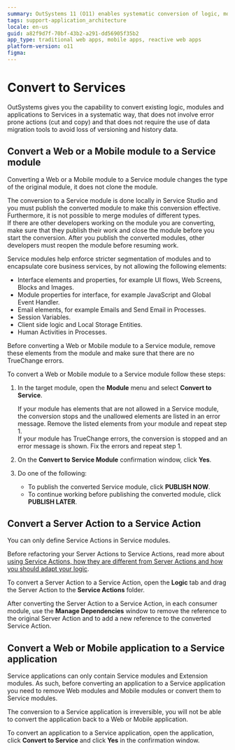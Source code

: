 ```yaml
---
summary: OutSystems 11 (O11) enables systematic conversion of logic, modules, and applications to services without data loss or versioning issues.
tags: support-application_architecture
locale: en-us
guid: a82f9d7f-70bf-43b2-a291-dd56905f35b2
app_type: traditional web apps, mobile apps, reactive web apps
platform-version: o11
figma:
---
```


# Convert to Services

OutSystems gives you the capability to convert existing logic, modules and applications to Services in a systematic way, that does not involve error prone actions (cut and copy) and that does not require the use of data migration tools to avoid loss of versioning and history data.

## Convert a Web or a Mobile module to a Service module

Converting a Web or a Mobile module to a Service module changes the type of the original module, it does not clone the module.

The conversion to a Service module is done locally in Service Studio and you must publish the converted module to make this conversion effective.  Furthermore, it is not possible to merge modules of different types.  
If there are other developers working on the module you are converting, make sure that they publish their work and close the module before you start the conversion. After you publish the converted modules, other developers must reopen the module before resuming work.

Service modules help enforce stricter segmentation of modules and to encapsulate core business services, by not allowing the following elements:

* Interface elements and properties, for example UI flows, Web Screens, Blocks and Images.
* Module properties for interface, for example JavaScript and Global Event Handler.
* Email elements, for example Emails and Send Email in Processes.
* Session Variables.
* Client side logic and Local Storage Entities.
* Human Activities in Processes.

Before converting a Web or Mobile module to a Service module, remove these elements from the module and make sure that there are no TrueChange errors.

To convert a Web or Mobile module to a Service module follow these steps:

1. In the target module, open the **Module** menu and select **Convert to Service**.

    <div class="info" markdown="1">

    If your module has elements that are not allowed in a Service module, the conversion stops and the unallowed elements are listed in an error message. Remove the listed elements from your module and repeat step 1.<br/>
    If your module has TrueChange errors, the conversion is stopped and an error message is shown. Fix the errors and repeat step 1.

    </div>

1. On the **Convert to Service Module** confirmation window, click **Yes**.

1. Do one of the following:

    * To publish the converted Service module, click **PUBLISH NOW**. 
    * To continue working before publishing the converted module, click **PUBLISH LATER**.

## Convert a Server Action to a Service Action

You can only define Service Actions in Service modules. 

Before refactoring your Server Actions to Service Actions, read more about [using Service Actions, how they are different from Server Actions and how you should adapt your logic](services.md#using-service-actions).

To convert a Server Action to a Service Action, open the **Logic** tab and drag the Server Action to the **Service Actions** folder.

After converting the Server Action to a Service Action, in each consumer module, use the **Manage Dependencies** window to remove the reference to the original Server Action and to add a new reference to the converted Service Action.

## Convert a Web or Mobile application to a Service application

Service applications can only contain Service modules and Extension modules.
As such, before converting an application to a Service application you need to remove Web modules and Mobile modules or convert them to Service modules.

<div class="info" markdown="1">

The conversion to a Service application is irreversible, you will not be able to convert the application back to a Web or Mobile application.

</div>

To convert an application to a Service application, open the application, click **Convert to Service** and click **Yes** in the confirmation window.
